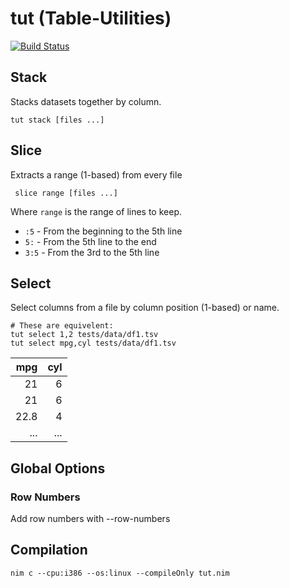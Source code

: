 # tut (Table-Utilities)

[![Build Status](https://travis-ci.org/danielecook/tut.svg?branch=development)](https://travis-ci.org/danielecook/tut)

## Stack

Stacks datasets together by column.

```
tut stack [files ...]
```

## Slice

Extracts a range (1-based) from every file

```
 slice range [files ...]
```

 Where `range` is the range of lines to keep.

 * `:5` - From the beginning to the 5th line
 * `5:` - From the 5th line to the end
 * `3:5` - From the 3rd to the 5th line

## Select

Select columns from a file by column position (1-based) or name.

```
# These are equivelent:
tut select 1,2 tests/data/df1.tsv
tut select mpg,cyl tests/data/df1.tsv
```

|   mpg |   cyl |
|------:|------:|
|  21   |     6 |
|  21   |     6 |
|  22.8 |     4 |
| ... | ... |

## Global Options

### Row Numbers

Add row numbers with --row-numbers

## Compilation

```
nim c --cpu:i386 --os:linux --compileOnly tut.nim
```

